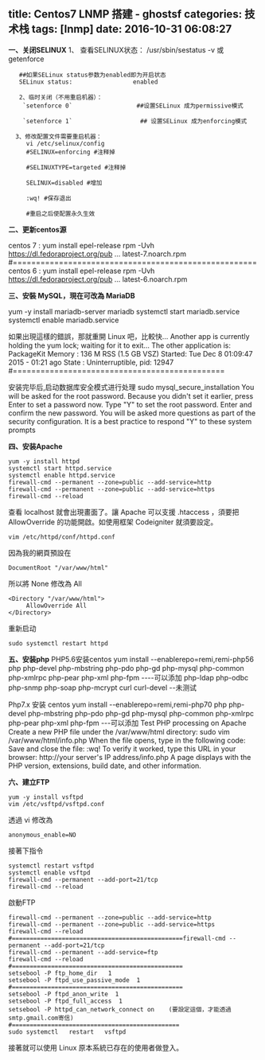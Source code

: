 title: Centos7 LNMP 搭建 - ghostsf
categories: 技术栈
tags: [lnmp]
date: 2016-10-31 06:08:27
---
**一、关闭SELINUX**
       1、 查看SELINUX状态：
       /usr/sbin/sestatus -v
        或
       getenforce

       ##如果SELinux status参数为enabled即为开启状态
       SELinux status:                 enabled
       
       2、临时关闭（不用重启机器）：
        `setenforce 0`                  ##设置SELinux 成为permissive模式
        
        `setenforce 1`                   ## 设置SELinux 成为enforcing模式
        
      3、修改配置文件需要重启机器：
         vi /etc/selinux/config
         #SELINUX=enforcing #注释掉

         #SELINUXTYPE=targeted #注释掉

         SELINUX=disabled #增加

         :wq! #保存退出

         #重启之后使配置永久生效


**二、更新centos源**

   centos 7  :
   yum install epel-release
   rpm -Uvh https://dl.fedoraproject.org/pub ... latest-7.noarch.rpm
   #=====================================================
   centos 6 :
   yum install epel-release
   rpm -Uvh https://dl.fedoraproject.org/pub ... latest-6.noarch.rpm

**三、安裝 MySQL，現在可改為 MariaDB**    

   yum -y install mariadb-server mariadb
   systemctl start mariadb.service
   systemctl enable mariadb.service

如果出現這樣的錯誤，那就重開 Linux 吧，比較快…
  Another app is currently holding the yum lock; waiting for it to exit...
  The other application is: PackageKit
  Memory : 136 M RSS (1.5 GB VSZ)
  Started: Tue Dec  8 01:09:47 2015 - 01:21 ago
  State  : Uninterruptible, pid: 12947
  #==============================================

安装完毕后,启动数据库安全模式进行处理
    sudo  mysql_secure_installation 
    You will be asked for the root password. Because you didn't set it earlier, press Enter to set a password now.
    Type "Y" to set the root password.
    Enter and confirm the new password.
    You will be asked more questions as part of the security configuration. It is a best practice to respond "Y" to these system prompts

**四、安装Apache**     

    yum -y install httpd
    systemctl start httpd.service
    systemctl enable httpd.service
    firewall-cmd --permanent --zone=public --add-service=http
    firewall-cmd --permanent --zone=public --add-service=https
    firewall-cmd --reload

查看 localhost 就會出現畫面了。讓 Apache 可以支援 .htaccess ，須要把 AllowOverride 的功能開啟。如使用框架 Codeigniter 就須要設定。

    vim /etc/httpd/conf/httpd.conf

因為我的網頁預設在

    DocumentRoot "/var/www/html"

所以將 None 修改為 All 

    <Directory "/var/www/html">
         AllowOverride All
    </Directory>

重新启动

    sudo systemctl restart httpd

**五、安装php**
PHP5.6安装centos
yum install --enablerepo=remi,remi-php56 php php-devel php-mbstring php-pdo php-gd php-mysql php-common php-xmlrpc php-pear php-xml php-fpm ----可以添加
php-ldap php-odbc php-snmp php-soap php-mcrypt curl curl-devel  --未测试

Php7.x 安装 centos
yum install --enablerepo=remi,remi-php70 php php-devel php-mbstring php-pdo php-gd php-mysql php-common php-xmlrpc php-pear php-xml php-fpm ---可以添加
Test PHP processing on Apache
Create a new PHP file under the /var/www/html directory:         sudo vim /var/www/html/info.php
When the file opens, type in the following code:<?phpphpinfo();?>
Save and close the file:      :wq!
To verify it worked, type this URL in your browser:
http://your server's IP address/info.php
A page displays with the PHP version, extensions, build date, and other information.

**六、建立FTP**     

    yum -y install vsftpd
    vim /etc/vsftpd/vsftpd.conf

透過 vi 修改為

    anonymous_enable=NO

接著下指令

    systemctl restart vsftpd
    systemctl enable vsftpd
    firewall-cmd --permanent --add-port=21/tcp
    firewall-cmd --reload

啟動FTP

    firewall-cmd --permanent --zone=public --add-service=http
    firewall-cmd --permanent --zone=public --add-service=https 
    firewall-cmd --reload
    #================================================firewall-cmd --permanent --add-port=21/tcp 
    firewall-cmd --permanent --add-service=ftp 
    firewall-cmd --reload
    #================================================
    setsebool -P ftp_home_dir   1
    setsebool -P ftpd_use_passive_mode  1
    #================================================
    setsebool -P ftpd_anon_write  1
    setsebool -P ftpd_full_access  1
    setsebool -P httpd_can_network_connect on    (要設定這個，才能透過smtp.gmail.com寄信)
    #===============================================
    sudo systemctl   restart   vsftpd 

接著就可以使用 Linux 原本系統已存在的使用者做登入。
